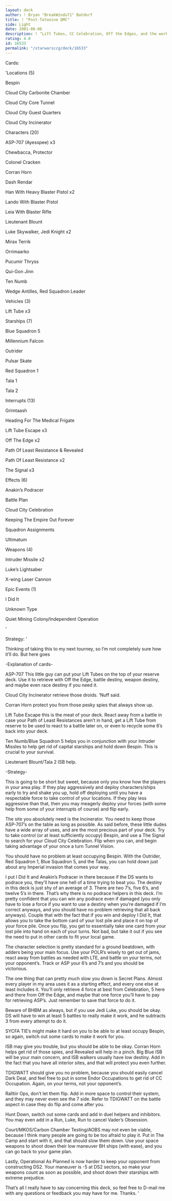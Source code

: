 ```yaml
---
layout: deck
author: ! Bryan "BreakWindu71" Batdorf
title: ! "Post-Tatooine QMC"
side: Light
date: 2001-06-06
description: ! "Lift Tubes, CC Celebration, Off the Edges, and the works..."
rating: 4.0
id: 16533
permalink: "/starwarsccg/deck/16533"
---
```

Cards: 

'Locations (5)

Bespin 

Cloud City Carbonite Chamber 

Cloud City Core Tunnel 

Cloud City Guest Quarters 

Cloud City Incinerator 


Characters (20)

ASP-707 (Ayesspee)  x3

Chewbacca, Protector 

Colonel Cracken 

Corran Horn 

Dash Rendar 

Han With Heavy Blaster Pistol  x2

Lando With Blaster Pistol 

Leia With Blaster Rifle 

Lieutenant Blount 

Luke Skywalker, Jedi Knight  x2

Mirax Terrik 

Orrimaarko 

Pucumir Thryss 

Qui-Gon Jinn 

Ten Numb 

Wedge Antilles, Red Squadron Leader 


Vehicles (3)

Lift Tube  x3


Starships (7)

Blue Squadron 5 

Millennium Falcon 

Outrider 

Pulsar Skate 

Red Squadron 1 

Tala 1 

Tala 2 


Interrupts (13)

Grimtaash 

Heading For The Medical Frigate 

Lift Tube Escape  x3

Off The Edge  x2

Path Of Least Resistance & Revealed 

Path Of Least Resistance  x2

The Signal  x3


Effects (6)

Anakin’s Podracer 

Battle Plan 

Cloud City Celebration 

Keeping The Empire Out Forever 

Squadron Assignments 

Ultimatum 


Weapons (4)

Intruder Missile  x2

Luke’s Lightsaber 

X-wing Laser Cannon 


Epic Events (1)

I Did It 


Unknown Type

Quiet Mining Colony/Independent Operation 

'

Strategy: '

Thinking of taking this to my next tourney, so I’m not completely sure how it’ll do.  But here goes


-Explanation of cards-


ASP-707  This little guy can put your Lift Tubes on the top of your reserve deck.  Use it to retrieve with Off the Edge, battle destiny, weapon destiny, and maybe even race destiny if you need it.


Cloud City Incinerator  retrieve those droids.  ’Nuff said.


Corran Horn  protect you from those pesky spies that always show up.


Lift Tube Escape  this is the meat of your deck.  React away from a battle in case your Path of Least Resistances aren’t in hand, get a Lift Tube from reserve to be used to react to a battle later on, or even to recycle some 6’s back into your deck.  


Ten Numb/Blue Squadron 5  helps you in conjunction with your Intruder Missles to help get rid of capital starships and hold down Bespin.  This is crucial to your survival.


Lieutenant Blount/Tala 2  ISB help.


-Strategy-

This is going to be short but sweet, because only you know how the players in your area play.  If they play aggressively and deploy characters/ships early to try and shake you up, hold off deploying until you have a respectable force to take control of your locations.  If they play less aggressive than that, then you may meagerly deploy your forces (with some help from some of your interrupts of course) and flip early.  


The site you absolutely need is the Incinerator.  You need to keep those ASP-707’s on the table as long as possible.  As said before, these little dudes have a wide array of uses, and are the most precious part of your deck.  Try to take control (or at least sufficiently occupy)  Bespin, and use a The Signal to search for your Cloud City Celebration.  Flip when you can, and begin taking advantage of your once a turn Tunnel Vision.  


You should have no problem at least occupying Bespin.  With the Outrider, Red Squadron 1, Blue Squadron 5, and the Talas, you can hold down just about any Imperial invasion that comes your way.


I put I Did It and Anakin’s Podracer in there because if the DS wants to podrace you, they’ll have one hell of a time trying to beat you.  The destiny in this deck is just shy of an average of 3.  There are two 7’s, five 6’s, and twelve 5’s in there.  That’s why there is no podrace helpers in this deck.  I’m pretty confident that you can win any podrace even if damaged (you only have to lose a force if you want to use a destiny when you’re damaged if I’m correct anyways, and you should have no problem retrieving that all back anyways).  Couple that with the fact that if you win and deploy I Did It, that allows you to take the bottom card of your lost pile and place it on top of your force pile.  Once you flip,  you get to essentially take one card from your lost pile into hand on each of your turns.  Not bad, but take it out if you see the need to put in other cards to fit your local game.


The character selection is pretty standard for a ground beatdown, with adders being your main focus.  Use your POLR’s wisely to get out of jams, react away from battles as needed with LTE, and battle on your terms, not your opponent’s.  Track or ASP your 6’s and 7’s and you should be victorious.


The one thing that can pretty much slow you down is Secret Plans.  Almost every player in my area uses it as a starting effect, and every one else at least includes it.  You’ll only retrieve 4 force at best from Celebration, 5 here and there from Off the Edge, and maybe that one force you’ll have to pay for retrieving ASP’s.  Just remember to save that force to do it.


Beware of BHBM as always, but if you use Jedi Luke, you should be okay.  DS will have to win at least 5 battles to really make it work, and he subtracts 3 from every attempt to do it.  


SYCFA TIE’s might make it hard on you to be able to at least occupy Bespin, so again, switch out some cards to make it work for you.


ISB may give you trouble, but you should be able to be okay.  Corran Horn helps get rid of those spies, and Revealed will help in a pinch.  Big Blue ISB will be your main concern, and ISB walkers usually have low destiny.  Add in the fact that you have all interior sites, and that will protect you even further.


TDIGWATT should give you no problem, because you should easily cancel Dark Deal, and feel free to put in some Endor Occupations to get rid of CC Occupation.  Again, on your terms, not your opponent’s.


Ralltiir Ops, don’t let them flip.  Add in more space to control their system, and they may never even see the 7 side.  Refer to TDIGWATT on the battle aspect in case they do flip and come after you.


Hunt Down, switch out some cards and add in duel helpers and inhibitors.  You may even add in a Run, Luke, Run to cancel Vader’s Obsession.


Court/MKOS/Carbon Chamber Testing/AOBS may not even be viable, because I think many people are going to be too afraid to play it.  Put in The Camp and start with it, and that should slow them down.  Use your space weapons to shoot down their low maneuver BH ships (with ease), and you can go back to your game plan.


Lastly, Operational As Planned is now harder to keep your opponent from constructing DS2.  Your maneuver is -5 at DS2 sectors, so make your weapons count as soon as possible, and shoot down their starships with extreme prejudice.


That’s all I really have to say concerning this deck, so feel free to D-mail me with any questions or feedback you may have for me.  Thanks.  '
